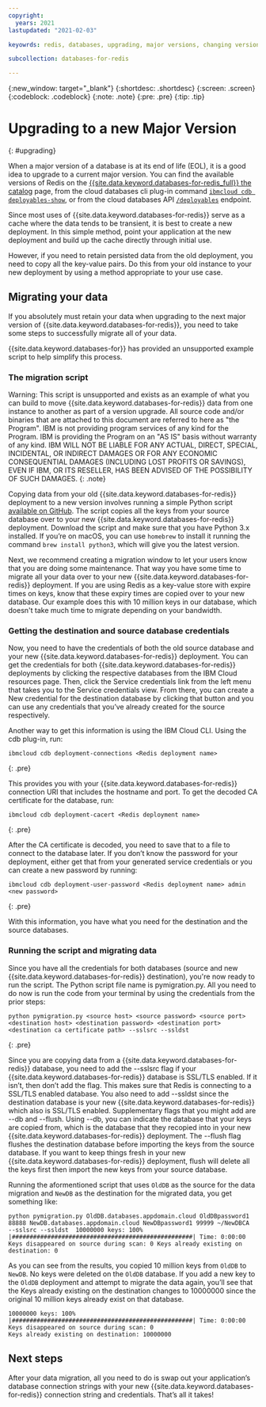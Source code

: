 ```yaml
---
copyright:
  years: 2021
lastupdated: "2021-02-03"

keyowrds: redis, databases, upgrading, major versions, changing versions

subcollection: databases-for-redis

---
```


{:new_window: target="_blank"}
{:shortdesc: .shortdesc}
{:screen: .screen}
{:codeblock: .codeblock}
{:note: .note}
{:pre: .pre}
{:tip: .tip}


# Upgrading to a new Major Version
{: #upgrading}

When a major version of a database is at its end of life (EOL), it is a good idea to upgrade to a current major version. You can find the available versions of Redis on the [{{site.data.keyword.databases-for-redis_full}} the catalog](https://cloud.ibm.com/catalog/databases-for-redis) page, from the cloud databases cli plug-in command [`ibmcloud cdb deployables-show`](/docs/databases-cli-plugin?topic=databases-cli-plugin-cdb-reference#deployables-show), or from the cloud databases API [`/deployables`](https://cloud.ibm.com/apidocs/cloud-databases-api#get-all-deployable-databases) endpoint.

Since most uses of {{site.data.keyword.databases-for-redis}} serve as a cache where the data tends to be transient, it is best to create a new deployment. In this simple method, point your application at the new deployment and build up the cache directly through initial use. 

However, if you need to retain persisted data from the old deployment, you need to copy all the key-value pairs. Do this from your old instance to your new deployment by using a method appropriate to your use case. 

## Migrating your data

If you absolutely must retain your data when upgrading to the next major version of {{site.data.keyword.databases-for-redis}}, you need to take some steps to successfully migrate all of your data. 

{{site.data.keyword.databases-for}} has provided an unsupported example script to help simplify this process. 

### The migration script

Warning: This script is unsupported and exists as an example of what you can build to move {{site.data.keyword.databases-for-redis}} data from one instance to another as part of a version upgrade. All source code and/or binaries that are attached to this document are referred to here as "the Program". IBM is not providing program services of any kind for the Program. IBM is providing the Program on an "AS IS" basis without warranty of any kind. IBM WILL NOT BE LIABLE FOR ANY ACTUAL, DIRECT, SPECIAL, INCIDENTAL, OR INDIRECT DAMAGES OR FOR ANY ECONOMIC CONSEQUENTIAL DAMAGES (INCLUDING LOST PROFITS OR SAVINGS), EVEN IF IBM, OR ITS RESELLER, HAS BEEN ADVISED OF THE POSSIBILITY OF SUCH DAMAGES.
{: .note}

Copying data from your old {{site.data.keyword.databases-for-redis}} deployment to a new version involves running a simple Python script [available on GitHub](https://github.com/IBM-Cloud/clouddatabases-migration-examples/blob/master/redis/redis_migration.py). The script copies all the keys from your source database over to your new {{site.data.keyword.databases-for-redis}} deployment. Download the script and make sure that you have Python 3.x installed. If you’re on macOS, you can use `homebrew` to install it running the command `brew install python3`, which will give you the latest version.

Next, we recommend creating a migration window to let your users know that you are doing some maintenance. That way you have some time to migrate all your data over to your new {{site.data.keyword.databases-for-redis}} deployment. If you are using Redis as a key-value store with expire times on keys, know that these expiry times are copied over to your new database. Our example does this with 10 million keys in our database, which doesn't take much time to migrate depending on your bandwidth.

### Getting the destination and source database credentials
Now, you need to have the credentials of both the old source database and your new {{site.data.keyword.databases-for-redis}} deployment. You can get the credentials for both {{site.data.keyword.databases-for-redis}} deployments by clicking the respective databases from the IBM Cloud resources page. Then, click the Service credentials link from the left menu that takes you to the Service credentials view. From there, you can create a New credential for the destination database by clicking that button and you can use any credentials that you’ve already created for the source respectively.

Another way to get this information is using the IBM Cloud CLI. Using the cdb plug-in, run:

```
ibmcloud cdb deployment-connections <Redis deployment name>
```
{: .pre}

This provides you with your {{site.data.keyword.databases-for-redis}} connection URI that includes the hostname and port. To get the decoded CA certificate for the database, run:
```
ibmcloud cdb deployment-cacert <Redis deployment name>
```
{: .pre}

After the CA certificate is decoded, you need to save that to a file to connect to the database later. If you don’t know the password for your deployment, either get that from your generated service credentials or you can create a new password by running:
```
ibmcloud cdb deployment-user-password <Redis deployment name> admin <new password>
```
{: .pre}

With this information, you have what you need for the destination and the source databases.

### Running the script and migrating data
Since you have all the credentials for both databases (source and new {{site.data.keyword.databases-for-redis}} destination), you're now ready to run the script. The Python script file name is pymigration.py. All you need to do now is run the code from your terminal by using the credentials from the prior steps:
```
python pymigration.py <source host> <source password> <source port>
<destination host> <destination password> <destination port>
<destination ca certificate path> --sslsrc --ssldst
```
{: .pre}

Since you are copying data from a {{site.data.keyword.databases-for-redis}} database, you need to add the --sslsrc flag if your {{site.data.keyword.databases-for-redis}} database is SSL/TLS enabled. If it isn’t, then don’t add the flag. This makes sure that Redis is connecting to a SSL/TLS enabled database. You also need to add --ssldst since the destination database is your new {{site.data.keyword.databases-for-redis}} which also is SSL/TLS enabled. Supplementary flags that you might add are --db and --flush. Using --db, you can indicate the database that your keys are copied from, which is the database that they recopied into in your new {{site.data.keyword.databases-for-redis}} deployment. The --flush flag flushes the destination database before importing the keys from the source database. If you want to keep things fresh in your new {{site.data.keyword.databases-for-redis}} deployment, flush will delete all the keys first then import the new keys from your source database.

Running the aformentioned script that uses `OldDB` as the source for the data migration and `NewDB` as the destination for the migrated data, you get something like:
```
python pymigration.py OldDB.databases.appdomain.cloud OldDBpassword1 88888 NewDB.databases.appdomain.cloud NewDBpassword1 99999 ~/NewDBCA  --sslsrc --ssldst  10000000 keys: 100% |###################################################| Time: 0:00:00 Keys disappeared on source during scan: 0 Keys already existing on destination: 0
```

As you can see from the results, you copied 10 million keys from `OldDB` to `NewDB`. No keys were deleted on the `OldDB` database. If you add a new key to the `OldDB` deployment and attempt to migrate the data again, you’ll see that the Keys already existing on the destination changes to 10000000 since the original 10 million keys already exist on that database.
```
10000000 keys: 100% |###################################################| Time: 0:00:00
Keys disappeared on source during scan: 0
Keys already existing on destination: 10000000
```

## Next steps
After your data migration, all you need to do is swap out your application’s database connection strings with your new {{site.data.keyword.databases-for-redis}} connection string and credentials. That’s all it takes!
